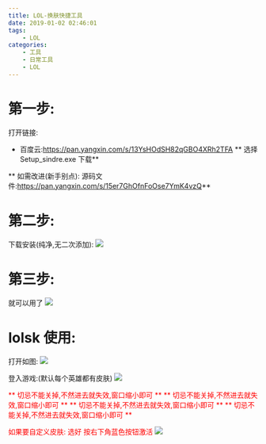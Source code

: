 ```yaml
---
title: LOL-换肤快捷工具
date: 2019-01-02 02:46:01
tags:
    - LOL
categories:
    - 工具
    - 日常工具
    - LOL
---
```

# 第一步:
打开链接:
* 百度云:https://pan.yangxin.com/s/13YsHOdSH82qGBO4XRh2TFA
** 选择Setup_sindre.exe 下载** 


** 如需改进(新手别点):
源码文件:https://pan.yangxin.com/s/15er7GhOfnFoOse7YmK4vzQ**


# 第二步:
下载安装(纯净,无二次添加):
![](https://blog.mviai.com/images/lol/1.png)

# 第三步:
就可以用了
![](https://blog.mviai.com/images/lol/2.png)


# lolsk 使用:
打开如图:
![](https://blog.mviai.com/images/lol/3.png)

登入游戏:(默认每个英雄都有皮肤)
![](https://blog.mviai.com/images/lol/4.png)

<font color=red>
**  切忌不能关掉,不然进去就失效,窗口缩小即可 **
**  切忌不能关掉,不然进去就失效,窗口缩小即可 **
**  切忌不能关掉,不然进去就失效,窗口缩小即可 **
**  切忌不能关掉,不然进去就失效,窗口缩小即可 **


如果要自定义皮肤:
选好 按右下角蓝色按钮激活
![](https://blog.mviai.com/images/lol/5.png)
</font>
